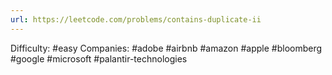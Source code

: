 ```yaml
---
url: https://leetcode.com/problems/contains-duplicate-ii
---
```


Difficulty: #easy
Companies: #adobe #airbnb #amazon #apple #bloomberg #google #microsoft #palantir-technologies